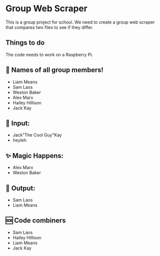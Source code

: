# Group Web Scraper

This is a group project for school. We need to create a group web scraper that compares two files to see if they differ.

## Things to do
The code needs to work on a Raspberry Pi.

## 👥 Names of all group members!
- Liam Means
- Sam Laos
- Weston Baker
- Alex Marx
- Hailey Hillison
- Jack Kay

## 🔢 Input:
- Jack"The Cool Guy"Kay
- heyleh

## ✨ Magic Happens:
- Alex Marx
- Weston Baker

## 💬 Output:
- Sam Laos
- Liam Means

## 🆘 Code combiners
- Sam Laos
- Hailey Hillison
- Liam Means
- Jack Kay
